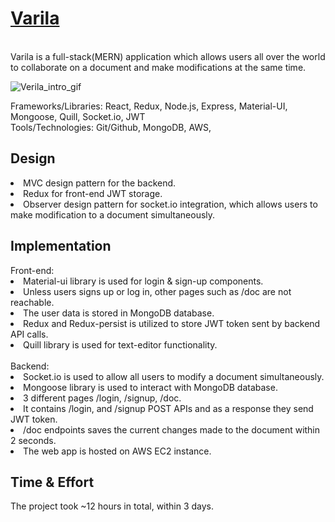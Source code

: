 **<h1>[Varila](http://18.222.21.75:3000)</h1>**<br/>
Varila is a full-stack(MERN) application which  allows users all over the world to collaborate on a document and make modifications at the same time.

![Verila_intro_gif](https://user-images.githubusercontent.com/27888823/131608928-b3b79d20-308a-41c4-868d-ab8cc98b8830.gif)

<p>Frameworks/Libraries: React, Redux, Node.js, Express, Material-UI, Mongoose, Quill, Socket.io, JWT <br />
Tools/Technologies: Git/Github, MongoDB, AWS, </p>

<h2>Design</h2>
<li>MVC design pattern for the backend.</li>
<li>Redux for front-end JWT storage.</li>
<li>Observer design pattern for socket.io integration, which allows users to make modification to a document simultaneously.</li>


<h2>Implementation</h2>
Front-end:
<li>Material-ui library is used for login & sign-up components.</li>
<li>Unless users signs up or log in, other pages such as /doc are not reachable.</li>
<li>The user data is stored in MongoDB database.</li>
<li>Redux and Redux-persist is utilized to store JWT token sent by backend API calls.</li>
<li>Quill library is used for text-editor functionality.</li>
<br />
Backend:
<li>Socket.io is used to allow all users to modify a document simultaneously.</li>
<li>Mongoose library is used to interact with MongoDB database.</li>
<li> 3 different pages /login, /signup, /doc.</li>
<li> It contains /login, and /signup POST APIs and as a response they send JWT token.</li>
<li> /doc endpoints saves the current changes made to the document within 2 seconds.</li>
<li> The web app is hosted on AWS EC2 instance.</li>


<h2>Time & Effort</h2>
The project took ~12 hours in total, within 3 days.

